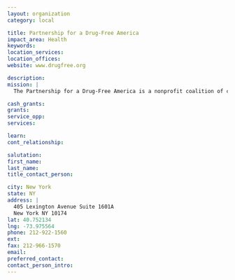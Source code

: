 ```yaml
---
layout: organization
category: local

title: Partnership for a Drug-Free America
impact_area: Health
keywords: 
location_services: 
location_offices: 
website: www.drugfree.org

description: 
mission: |
  The Partnership for a Drug-Free America is a nonprofit coalition of communication, health, medical and educational professionals working to reduce illicit drug use and help people live healthy, drug-free lives. 

cash_grants: 
grants: 
service_opp: 
services: 

learn: 
cont_relationship: 

salutation: 
first_name: 
last_name: 
title_contact_person: 

city: New York
state: NY
address: |
  405 Lexington Avenue Suite 1601A  
  New York NY 10174
lat: 40.752134
lng: -73.975564
phone: 212-922-1560
ext: 
fax: 212-966-1570
email: 
preferred_contact: 
contact_person_intro: 
---
```

